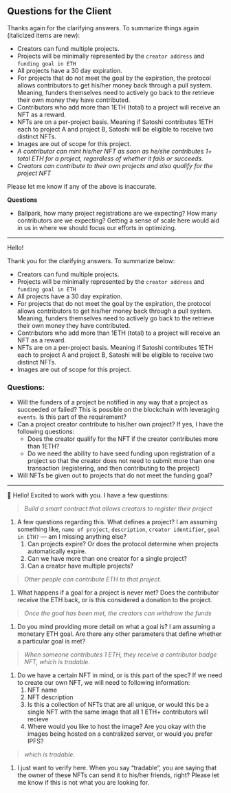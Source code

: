 ## Questions for the Client

Thanks again for the clarifying answers. To summarize things again (italicized items are new):

- Creators can fund multiple projects.
- Projects will be minimally represented by the `creator address` and `funding goal in ETH`
- All projects have a 30 day expiration.
- For projects that do not meet the goal by the expiration, the protocol allows contributors to get his/her money back through a pull system. Meaning, funders themselves need to actively go back to the retrieve their own money they have contributed.
- Contributors who add more than 1ETH (total) to a project will receive an NFT as a reward.
- NFTs are on a per-project basis. Meaning if Satoshi contributes 1ETH each to project A and project B, Satoshi will be eligible to receive two distinct NFTs.
- Images are out of scope for this project.
- _A contributor can mint his/her NFT as soon as he/she contributes 1+ total ETH for a project, regardless of whether it fails or succeeds._
- _Creators can contribute to their own projects and also qualify for the project NFT_

Please let me know if any of the above is inaccurate.

**Questions**

- Ballpark, how many project registrations are we expecting? How many contributors are we expecting? Getting a sense of scale here would aid in us in where we should focus our efforts in optimizing.

---

Hello!

Thank you for the clarifying answers. To summarize below:

- Creators can fund multiple projects.
- Projects will be minimally represented by the `creator address` and `funding goal in ETH`
- All projects have a 30 day expiration.
- For projects that do not meet the goal by the expiration, the protocol allows contributors to get his/her money back through a pull system. Meaning, funders themselves need to actively go back to the retrieve their own money they have contributed.
- Contributors who add more than 1ETH (total) to a project will receive an NFT as a reward.
- NFTs are on a per-project basis. Meaning if Satoshi contributes 1ETH each to project A and project B, Satoshi will be eligible to receive two distinct NFTs.
- Images are out of scope for this project.

### Questions:

- Will the funders of a project be notified in any way that a project as succeeded or failed? This is possible on the blockchain with leveraging `events`. Is this part of the requirement?
- Can a project creator contribute to his/her own project? If yes, I have the following questions:
  - Does the creator qualify for the NFT if the creator contributes more than 1ETH?
  - Do we need the ability to have seed funding upon registration of a project so that the creator does not need to submit more than one transaction (registering, and then contributing to the project)
- Will NFTs be given out to projects that do not meet the funding goal?

---

🌊 Hello! Excited to work with you. I have a few questions:

> _Build a smart contract that allows creators to register their project_

1. A few questions regarding this. What defines a project? I am assuming something like, `name of project`, `description`, `creator identifier`, `goal in ETH?` — am I missing anything else?
   1. Can projects expire? Or does the protocol determine when projects automatically expire.
   2. Can we have more than one creator for a single project?
   3. Can a creator have multiple projects?

> _Other people can contribute ETH to that project._

1. What happens if a goal for a project is never met? Does the contributor receive the ETH back, or is this considered a donation to the project.

> _Once the goal has been met, the creators can withdraw the funds_

1. Do you mind providing more detail on what a goal is? I am assuming a monetary ETH goal. Are there any other parameters that define whether a particular goal is met?

> _When someone contributes 1 ETH, they receive a contributor badge NFT, which is tradable._

1. Do we have a certain NFT in mind, or is this part of the spec? If we need to create our own NFT, we will need to following information:
   1. NFT name
   2. NFT description
   3. Is this a collection of NFTs that are all unique, or would this be a single NFT with the same image that all 1 ETH+ contributors will recieve
   4. Where would you like to host the image? Are you okay with the images being hosted on a centralized server, or would you prefer IPFS?

> _which is tradable._

1. I just want to verify here. When you say “tradable”, you are saying that the owner of these NFTs can send it to his/her friends, right? Please let me know if this is not what you are looking for.
